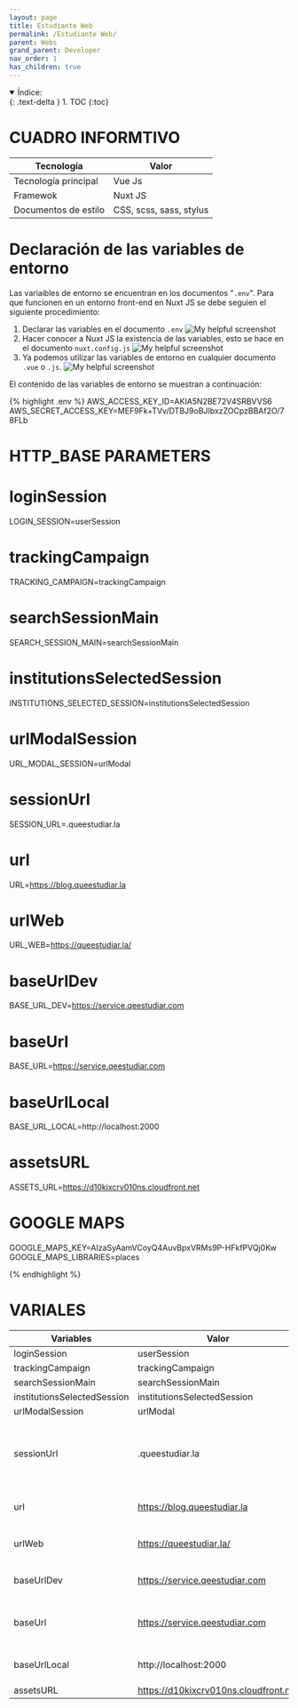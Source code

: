 ```yaml
---
layout: page
title: Estudiante Web
permalink: /Estudiante Web/
parent: Webs
grand_parent: Developer
nav_order: 1
has_children: true
---
```


<details open markdown="block">
  <summary>
    Índice:
  </summary>
  {: .text-delta }
1. TOC
{:toc}
</details>

# CUADRO INFORMTIVO

| Tecnología      | Valor |
| ----------- | ----------- |
| Tecnología principal      | Vue Js       |
| Framewok   | Nuxt JS        |
| Documentos de estilo | CSS, scss, sass, stylus |

# Declaración de las variables de entorno
Las variaibles de entorno se encuentran en los documentos "`.env`". Para que funcionen en un entorno front-end en Nuxt JS se debe seguien el siguiente procedimiento:
  1. Declarar las variables en el documento `.env`
    ![My helpful screenshot](https://cdn.discordapp.com/attachments/955522800918085684/1013780078934642708/unknown.png)
  1. Hacer conocer a Nuxt JS la existencia de las variables, esto se hace en el documento `nuxt.config.js`
    ![My helpful screenshot](https://cdn.discordapp.com/attachments/955522800918085684/1013781170686791701/unknown.png)
  1. Ya podemos utilizar las variables de entorno en cualquier documento `.vue` o `.js`.
    ![My helpful screenshot](https://cdn.discordapp.com/attachments/955522800918085684/1013781700922327150/unknown.png)

El contenido de las variables de entorno se muestran a continuación:

{% highlight .env %}
AWS_ACCESS_KEY_ID=AKIA5N2BE72V4SRBVVS6
AWS_SECRET_ACCESS_KEY=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


# HTTP_BASE PARAMETERS
# loginSession
LOGIN_SESSION=userSession
# trackingCampaign
TRACKING_CAMPAIGN=trackingCampaign
# searchSessionMain
SEARCH_SESSION_MAIN=searchSessionMain
# institutionsSelectedSession
INSTITUTIONS_SELECTED_SESSION=institutionsSelectedSession
# urlModalSession
URL_MODAL_SESSION=urlModal
# sessionUrl
SESSION_URL=.queestudiar.la
# url
URL=https://blog.queestudiar.la
# urlWeb
URL_WEB=https://queestudiar.la/
# baseUrlDev
BASE_URL_DEV=https://service.qeestudiar.com
# baseUrl
BASE_URL=https://service.qeestudiar.com
# baseUrlLocal
BASE_URL_LOCAL=http://localhost:2000
# assetsURL
ASSETS_URL=https://d10kixcrv010ns.cloudfront.net



# GOOGLE MAPS
GOOGLE_MAPS_KEY=AIzaSyAamVCoyQ4AuvBpxVRMs9P-HFkfPVQj0Kw
GOOGLE_MAPS_LIBRARIES=places

{% endhighlight %}


# VARIALES

| Variables                   | Valor                                 | Descripción |
| -----------                 | -----------                           | ----------- |
| loginSession                | userSession                           | -- |
| trackingCampaign            | trackingCampaign                      | -- |
| searchSessionMain           | searchSessionMain                     | -- |
| institutionsSelectedSession | institutionsSelectedSession           | -- |
| urlModalSession             | urlModal                              | -- |
| sessionUrl                  | .queestudiar.la                       | Nombre del dominio donde se guardará la sesión iniciada. |
| url                         | https://blog.queestudiar.la           | URL de la web creada- |
| urlWeb                      | https://queestudiar.la/               | Dominio de la landing page |
| baseUrlDev                  | https://service.qeestudiar.com        | Link del servicio a consumir |
| baseUrl                     | https://service.qeestudiar.com        | Link del servicio a consumir en esta web |
| baseUrlLocal                | http://localhost:2000                 | Link en ambiente local |
| assetsURL                   | https://d10kixcrv010ns.cloudfront.net | -- |
